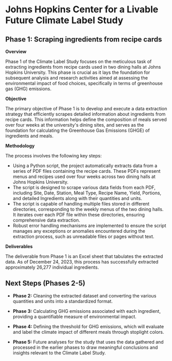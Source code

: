 # Johns Hopkins Center for a Livable Future Climate Label Study

## **Phase 1:** Scraping ingredients from recipe cards

**Overview**

Phase 1 of the Climate Label Study focuses on the meticulous task of extracting ingredients from recipe cards used in two dining halls at Johns Hopkins University. This phase is crucial as it lays the foundation for subsequent analysis and research activities aimed at assessing the environmental impact of food choices, specifically in terms of greenhouse gas (GHG) emissions.

**Objective**

The primary objective of Phase 1 is to develop and execute a data extraction strategy that efficiently scrapes detailed information about ingredients from recipe cards. This information helps define the composition of meals served over four weeks at the university's dining sites, and serves as the foundation for calculating the Greenhouse Gas Emissions (GHGE) of ingredients and meals.

**Methodology**

The process involves the following key steps:

- Using a Python script, the project automatically extracts data from a series of PDF files containing the recipe cards. These PDFs represent menus and recipes used over four weeks across two dining halls at Johns Hopkins University.
- The script is designed to scrape various data fields from each PDF, including Site, Date, Station, Meal Type, Recipe Name, Yield, Portions, and detailed Ingredients along with their quantities and units.
- The script is capable of handling multiple files stored in different directories, corresponding to the weekly menus of the two dining halls. It iterates over each PDF file within these directories, ensuring comprehensive data extraction.
- Robust error handling mechanisms are implemented to ensure the script manages any exceptions or anomalies encountered during the extraction process, such as unreadable files or pages without text.

**Deliverables**

The deliverable from Phase 1 is an Excel sheet that tabulates the extracted data. As of December 24, 2023, this process has successfully extracted approximately 26,277 individual ingredients.

## Next Steps (Phases 2-5)

- **Phase 2:** Cleaning the extracted dataset and converting the various quantities and units into a standardized format.

- **Phase 3:** Calculating GHG emissions associated with each ingredient, providing a quantifiable measure of environmental impact.

- **Phase 4:** Defining the threshold for GHG emissions, which will evaluate and label the climate impact of different meals through stoplight colors.

- **Phase 5:** Future analyses for the study that uses the data gathered and processed in the earlier phases to draw meaningful conclusions and insights relevant to the Climate Label Study.
